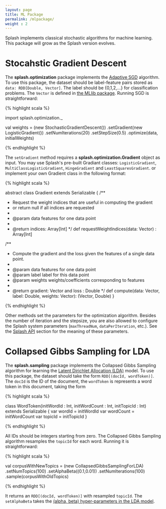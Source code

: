 ```yaml
---
layout: page
title: ML Package
permalink: /mlpackage/
weight : 2
---
```


Splash implements classical stochastic algorithms for machine learning. This package will grow as the Splash version evolves.

# Stocahstic Gradient Descent

The **splash.optimization** package implements the [Adaptive SGD](http://www.magicbroom.info/Papers/DuchiHaSi10.pdf) algorithm. To use this package, the dataset should be label-feature pairs stored as `data: RDD[Double, Vector]`. The label should be {0,1,2,...} for classification problems. The `Vector` is defined in [the MLlib package](https://spark.apache.org/docs/1.0.0/api/scala/index.html#org.apache.spark.mllib.linalg.Vector). Running SGD is straightforward:

{% highlight scala %}

import splash.optimization._

val weights = (new StochasticGradientDescent())
  .setGradient(new LogisticGradient())
  .setNumIterations(20)
  .setStepSize(0.5)
  .optimize(data, initialWeights)

{% endhighlight %}

The `setGradient` method requires a **splash.optimization.Gradient** object as input. You may use Splash's pre-built Gradiant classes: `LogisticGradient`, `MultiClassLogisticGradient`, `HingeGradient` and `LeastSquaresGradient`. or implement your own Gradient class in the following format:

{% highlight scala %}

abstract class Gradient extends Serializable {
  /**
   * Request the weight indices that are useful in computing the gradient
   * or return null if all indices are requested
   *
   * @param data features for one data point
   *
   * @return indices: Array[Int]
   */
  def requestWeightIndices(data: Vector) : Array[Int]
  
  /**
   * Compute the gradient and the loss given the features of a single data point.
   *
   * @param data features for one data point
   * @param label label for this data point
   * @param weights weights/coefficients corresponding to features
   *
   * @return gradient: Vector and loss : Double
   */
  def compute(data: Vector, label: Double, weights: Vector): (Vector, Double)
}

{% endhighlight %}

Other methods set the parameters for the optimization algorithm. Besides the number of iteration and the stepsize, you are also allowed to configure the Splash system parameters (`maxThreadNum`, `dataPerIteration`, etc.). See the [Splash API]({{site.baseurl}}/api/) section for the meaning of these parameters.

# Collapsed Gibbs Sampling for LDA

The **splash.sampling** package implements the Collapsed Gibbs Sampling algorithm for learning the [Latent Dirichlet Allocation (LDA)](http://en.wikipedia.org/wiki/Latent_Dirichlet_allocation) model. To use this package, the dataset should take the form `RDD[(docId, wordToken)]`. The `docId` is the ID of the document, the `wordToken` is represents a word token in this document, taking the form

{% highlight scala %}

class WordToken(initWordId : Int, initWordCount : Int, initTopicId : Int) extends Serializable {
  var wordId = initWordId
  var wordCount = initWordCount
  var topicId = initTopicId 
}

{% endhighlight %}

All IDs should be integers starting from zero. The Collapsed Gibbs Sampling algorithm resamples the `topicId` for each word. Running it is straightforward:

{% highlight scala %}

val corpusWithNewTopics = (new CollapsedGibbsSamplingForLDA)
  .setNumTopics(100)
  .setAlphaBeta((0.1,0.01))
  .setNumIterations(100)
  .sample(corpusWithOldTopics)

{% endhighlight %}

It returns an `RDD[(docId, wordToken)]` with resampled `topicId`. The `setAlphaBeta` takes the [(alpha, beta) hyper-parameters in the LDA model](https://www.cs.princeton.edu/~blei/papers/BleiNgJordan2003.pdf). 


